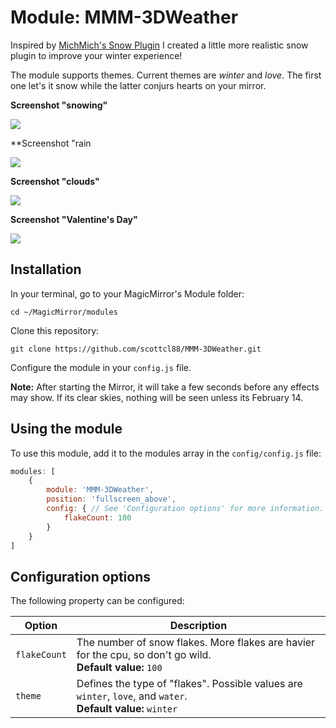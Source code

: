 # Module: MMM-3DWeather
Inspired by [MichMich's Snow Plugin](https://github.com/MichMich/MMM-Snow) I created a little more realistic snow plugin to improve your winter experience! 

The module supports themes. Current themes are *winter* and *love*. The first one let's it snow while the latter conjurs hearts on your mirror.  

**Screenshot "snowing"**

![](.github/example-winter.png)

**Screenshot "rain

![](.github/example-water.png)

**Screenshot "clouds"**

![](.github/example-water.png)

**Screenshot "Valentine's Day"**

![](.github/example-love.png)

## Installation

In your terminal, go to your MagicMirror's Module folder:
````
cd ~/MagicMirror/modules
````

Clone this repository:
````
git clone https://github.com/scottcl88/MMM-3DWeather.git
````

Configure the module in your `config.js` file.

**Note:** After starting the Mirror, it will take a few seconds before any effects may show. If its clear skies, nothing will be seen unless its February 14.

## Using the module

To use this module, add it to the modules array in the `config/config.js` file:
````javascript
modules: [
	{
		module: 'MMM-3DWeather',
		position: 'fullscreen_above',
		config: { // See 'Configuration options' for more information.
			flakeCount: 100	
		}
	}
]
````

## Configuration options

The following property can be configured:


|Option|Description|
|---|---|
|`flakeCount`|The number of snow flakes. More flakes are havier for the cpu, so don't go wild. <br>**Default value:** `100`|
|`theme`| Defines the type of "flakes". Possible values are `winter`, `love`, and `water`.<br>**Default value:** `winter`|
